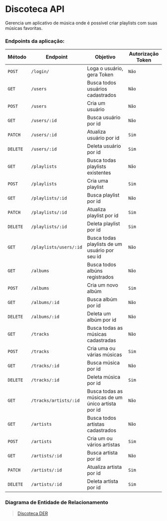 # Discoteca API

Gerencia um aplicativo de música onde é possível criar
playlists com suas músicas favoritas.


### Endpoints da aplicação:
| Método | Endpoint | Objetivo | Autorização Token |
|---|---|---|---|
| `POST` | `/login/` | Loga o usuário, gera Token | `Não` |
| `GET` | `/users` | Busca todos usuários cadastrados | `Não` |
| `POST` | `/users` | Cria um usuário | `Não` |
| `GET` | `/users/:id` |Busca usuário por id | `Não` |
| `PATCH` | `/users/:id` | Atualiza usuário por id | `Sim` |
| `DELETE` | `/users/:id` | Deleta usuário por id | `Sim` |
| `GET` | `/playlists` | Busca todas playlists existentes | `Não` |
| `POST` | `/playlists` | Cria uma playlist | `Sim` |
| `GET` | `/playlists/:id` | Busca playlist por id | `Não` |
| `PATCH` | `/playlists/:id` | Atualiza playlist por id | `Sim` |
| `DELETE` | `/playlists/:id` | Deleta playlist por id | `Sim` |
| `GET` | `/playlists/users/:id` | Busca todas playlists de um usuário por seu id | `Não` |
| `GET` | `/albums` | Busca todos albúns registrados | `Não` |
| `POST` | `/albums` | Cria um novo albúm | `Sim` |
| `GET` | `/albums/:id` | Busca albúm por id | `Não` |
| `DELETE` | `/albums/:id` | Deleta um albúm por id | `Não` |
| `GET` | `/tracks` | Busca todas as músicas cadastradas | `Não` |
| `POST` | `/tracks` | Cria uma ou várias músicas | `Sim` |
| `GET` | `/tracks/:id` | Busca música por id | `Não` |
| `DELETE` | `/tracks/:id` | Deleta música por id | `Sim` |
| `GET` | `/tracks/artists/:id` | Busca todas as músicas de um único artista por id | `Não` |
| `GET` | `/artists` | Busca todos artistas cadastrados | `Não` |
| `POST` | `/artists` | Cria um ou vários artistas | `Sim` |
| `GET` | `/artists/:id` | Busca artista por id | `Não` |
| `PATCH` | `/artists/:id` | Atualiza artista por id | `Sim` |
| `DELETE` | `/artists/:id` | Deleta artista por id | `Sim` |


### Diagrama de Entidade de Relacionamento

<blockquote class="imgur-embed-pub" lang="en" data-id="a/Dqnupdn"  ><a href="//imgur.com/a/Dqnupdn">Discoteca DER</a></blockquote><script async src="//s.imgur.com/min/embed.js" charset="utf-8"></script>
